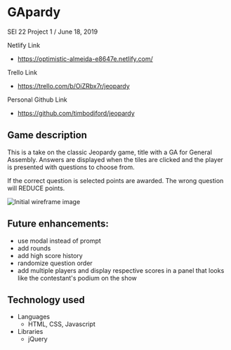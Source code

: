 # GApardy

SEI 22 Project 1 / June 18, 2019

Netlify Link
  * https://optimistic-almeida-e8647e.netlify.com/

Trello Link
  * https://trello.com/b/OiZRbx7r/jeopardy
  
  Personal Github Link
  * https://github.com/timbodiford/jeopardy

## Game description
This is a take on the classic Jeopardy game, title with a GA for General Assembly.  Answers are displayed when the tiles are clicked and the player is presented with questions to choose from.

If the correct question is selected points are awarded.  The wrong question will REDUCE points.


![Initial wireframe image](IMG_5960.HEIC)


## Future enhancements:
* use modal instead of prompt
* add rounds
* add high score history
* randomize question order
* add multiple players and display respective scores in a panel that looks like the contestant's podium on the show

## Technology used
* Languages
  * HTML, CSS, Javascript
* Libraries
  * jQuery


